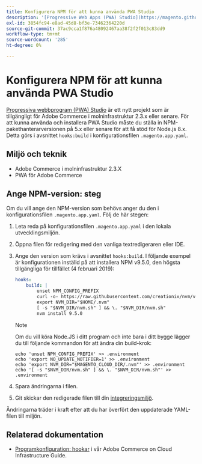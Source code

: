```yaml
---
title: Konfigurera NPM för att kunna använda PWA Studio
description: '[Progressive Web Apps (PWA) Studio](https://magento.github.io/pwa-studio/) är ett nytt projekt för Adobe Commerce i molninfrastruktur 2.3.x eller senare. För att kunna använda och installera PWA Studio måste du ställa in NPM-pakethanterarversionen på 5.x eller senare för att få stöd för Node.js 8.x. Detta görs i avsnittet "hooks:build" i konfigurationsfilen &grave;.magento.app.yaml".'
exl-id: 3854fc94-e8ad-45d8-bf3e-73462364220d
source-git-commit: 37ac9cca1f876a48092467aa38f2f2f013c83dd9
workflow-type: tm+mt
source-wordcount: '285'
ht-degree: 0%

---
```


# Konfigurera NPM för att kunna använda PWA Studio

[Progressiva webbprogram (PWA) Studio](https://magento.github.io/pwa-studio/) är ett nytt projekt som är tillgängligt för Adobe Commerce i molninfrastruktur 2.3.x eller senare. För att kunna använda och installera PWA Studio måste du ställa in NPM-pakethanterarversionen på 5.x eller senare för att få stöd för Node.js 8.x. Detta görs i avsnittet `hooks:build` i konfigurationsfilen `.magento.app.yaml`.

## Miljö och teknik

* Adobe Commerce i molninfrastruktur 2.3.X
* PWA för Adobe Commerce

## Ange NPM-version: steg

Om du vill ange den NPM-version som behövs anger du den i konfigurationsfilen `.magento.app.yaml`. Följ de här stegen:

1. Leta reda på konfigurationsfilen `.magento.app.yaml` i den lokala utvecklingsmiljön.
1. Öppna filen för redigering med den vanliga textredigeraren eller IDE.
1. Ange den version som krävs i avsnittet `hooks:build`. I följande exempel är konfigurationen inställd på att installera NPM v9.5.0, den högsta tillgängliga för tillfället (4 februari 2019):

   ```yaml
   hooks:
       build: |
           unset NPM_CONFIG_PREFIX
           curl -o- https://raw.githubusercontent.com/creationix/nvm/v0.33.8/install.sh | bash
           export NVM_DIR="$HOME/.nvm"
           [ -s "$NVM_DIR/nvm.sh" ] && \. "$NVM_DIR/nvm.sh"
           nvm install 9.5.0
   ```

   >[!NOTE]
   >
   >Om du vill köra Node.JS i ditt program och inte bara i ditt bygge lägger du till följande kommandon för att ändra din build-krok:
   > 
   > ```
   > echo 'unset NPM_CONFIG_PREFIX' >> .environment
   > echo 'export NO_UPDATE_NOTIFIER=1' >> .environment
   > echo 'export NVM_DIR="$MAGENTO_CLOUD_DIR/.nvm"' >> .environment
   > echo '[ -s "$NVM_DIR/nvm.sh" ] && \. "$NVM_DIR/nvm.sh"' >> .environment
   > ```

1. Spara ändringarna i filen.
1. Git skickar den redigerade filen till din [integreringsmiljö](/help/announcements/adobe-commerce-announcements/integration-environment-enhancement-request-pro-and-starter.md).

Ändringarna träder i kraft efter att du har överfört den uppdaterade YAML-filen till miljön.

## Relaterad dokumentation

* [Programkonfiguration: hookar](https://experienceleague.adobe.com/docs/commerce-cloud-service/user-guide/configure/app/properties/hooks-property.html) i vår Adobe Commerce on Cloud Infrastructure Guide.

